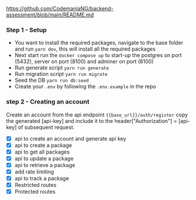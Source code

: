 https://github.com/CodemaniaNG/backend-assessment/blob/main/README.md

### Step 1 - Setup
- You want to install the required packages, navigate to the base folder and run `yarn dev`, this will install all the required packages
- Next start run the `docker compose up` to start-up the postgres on port (5432), server on port (8100) and adminer on port (8100)
- Run generate script `yarn run generate`
- Run migration script `yarn run migrate`
- Seed the DB `yarn run db:seed`
- Create your `.env` by following the `.env.example` in the repo 

### step 2 - Creating an account
Create an account from the api endpoint `{{base_url}}/auth/register` copy the generated [api-key] and include it to the header["Authorization"] = [api-key] of subsequent request.
- [x] api to create an account and generate api key
- [x] api to create a package
- [x] api to get all packages
- [x] api to update a package
- [x] api to retrieve a package
- [x] add rate limiting
- [x] api to track a package
- [x] Restricted routes
- [x] Protected routes 
